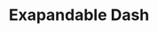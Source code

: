 ---
layout: pid
title: Exapandable Dash
owner: JS SimSport
license: MIT
site: Sorry No Website Yet
source: https://github.com/Jordessey/ExpandableDash
---
